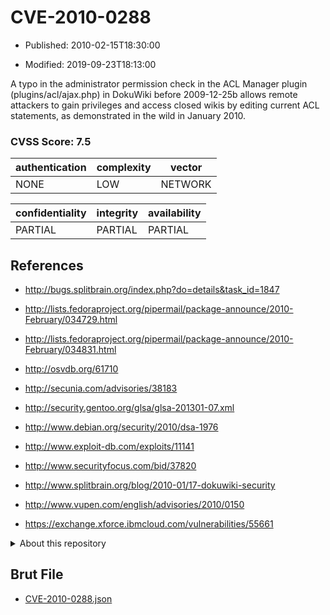 # CVE-2010-0288

- Published: 2010-02-15T18:30:00

- Modified: 2019-09-23T18:13:00

A typo in the administrator permission check in the ACL Manager plugin (plugins/acl/ajax.php) in DokuWiki before 2009-12-25b allows remote attackers to gain privileges and access closed wikis by editing current ACL statements, as demonstrated in the wild in January 2010.

### CVSS Score: **7.5**

| authentication | complexity | vector |
| --- | --- | --- |
| NONE | LOW | NETWORK |

| confidentiality | integrity | availability |
| --- | --- | --- |
| PARTIAL | PARTIAL | PARTIAL |

## References

* http://bugs.splitbrain.org/index.php?do=details&task_id=1847

* http://lists.fedoraproject.org/pipermail/package-announce/2010-February/034729.html

* http://lists.fedoraproject.org/pipermail/package-announce/2010-February/034831.html

* http://osvdb.org/61710

* http://secunia.com/advisories/38183

* http://security.gentoo.org/glsa/glsa-201301-07.xml

* http://www.debian.org/security/2010/dsa-1976

* http://www.exploit-db.com/exploits/11141

* http://www.securityfocus.com/bid/37820

* http://www.splitbrain.org/blog/2010-01/17-dokuwiki-security

* http://www.vupen.com/english/advisories/2010/0150

* https://exchange.xforce.ibmcloud.com/vulnerabilities/55661

<details>
<summary>About this repository</summary> 

  This repository is part of the project [Live Hack CVE](https://github.com/Live-Hack-CVE). Main website can be found [www.live-hack.org](https://www.live-hack.org) 
  
  Made by [Sn0wAlice](https://github.com/Sn0wAlice) for the people that care about security and need to have a feed of the latest CVEs. Hope you enjoy it, don't forget to star the repo and follow me on [Twitter](https://twitter.com/Sn0wAlice) and [Github](https://github.com/Sn0wAlice). And that is my [personnal website](https://www.alice-snow.me/)

  - [Home Page](https://github.com/Live-Hack-CVE)
  - [Framework](https://github.com/Live-Hack-CVE/cve-framework)
  - [CVE database](https://github.com/Live-Hack-CVE/full_database)
  - [Changelog](https://github.com/Live-Hack-CVE/Changelog)
</details>

## Brut File

* [CVE-2010-0288.json](https://raw.githubusercontent.com/Live-Hack-CVE/full_database/main/cves/2010/CVE-2010-0288.json)

